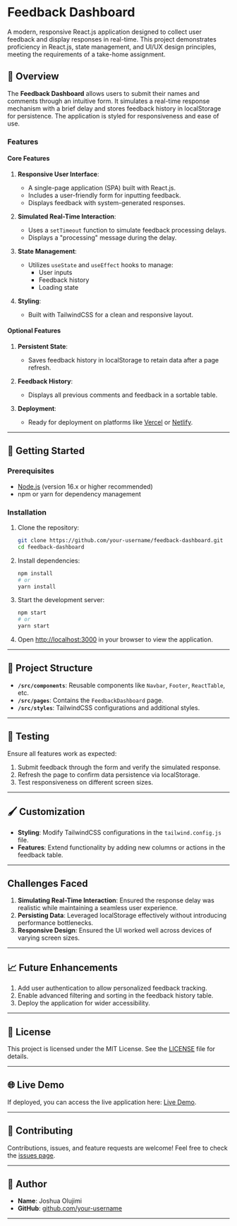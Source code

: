 # Feedback Dashboard

A modern, responsive React.js application designed to collect user feedback and display responses in real-time. This project demonstrates proficiency in React.js, state management, and UI/UX design principles, meeting the requirements of a take-home assignment.

## 📖 Overview

The **Feedback Dashboard** allows users to submit their names and comments through an intuitive form. It simulates a real-time response mechanism with a brief delay and stores feedback history in localStorage for persistence. The application is styled for responsiveness and ease of use.

### Features

#### Core Features
1. **Responsive User Interface**:
   - A single-page application (SPA) built with React.js.
   - Includes a user-friendly form for inputting feedback.
   - Displays feedback with system-generated responses.
   
2. **Simulated Real-Time Interaction**:
   - Uses a `setTimeout` function to simulate feedback processing delays.
   - Displays a "processing" message during the delay.

3. **State Management**:
   - Utilizes `useState` and `useEffect` hooks to manage:
     - User inputs
     - Feedback history
     - Loading state

4. **Styling**:
   - Built with TailwindCSS for a clean and responsive layout.

#### Optional Features
1. **Persistent State**:
   - Saves feedback history in localStorage to retain data after a page refresh.

2. **Feedback History**:
   - Displays all previous comments and feedback in a sortable table.

3. **Deployment**:
   - Ready for deployment on platforms like [Vercel](https://vercel.com/) or [Netlify](https://www.netlify.com/).

---

## 🚀 Getting Started

### Prerequisites
- [Node.js](https://nodejs.org/) (version 16.x or higher recommended)
- npm or yarn for dependency management

### Installation

1. Clone the repository:
   ```bash
   git clone https://github.com/your-username/feedback-dashboard.git
   cd feedback-dashboard
   ```

2. Install dependencies:
   ```bash
   npm install
   # or
   yarn install
   ```

3. Start the development server:
   ```bash
   npm start
   # or
   yarn start
   ```

4. Open [http://localhost:3000](http://localhost:3000) in your browser to view the application.

---

## 📂 Project Structure

- **`/src/components`**: Reusable components like `Navbar`, `Footer`, `ReactTable`, etc.
- **`/src/pages`**: Contains the `FeedbackDashboard` page.
- **`/src/styles`**: TailwindCSS configurations and additional styles.

---

## 🧪 Testing

Ensure all features work as expected:
1. Submit feedback through the form and verify the simulated response.
2. Refresh the page to confirm data persistence via localStorage.
3. Test responsiveness on different screen sizes.

---

## 🖌️ Customization

- **Styling**: Modify TailwindCSS configurations in the `tailwind.config.js` file.
- **Features**: Extend functionality by adding new columns or actions in the feedback table.

---

## Challenges Faced

1. **Simulating Real-Time Interaction**: Ensured the response delay was realistic while maintaining a seamless user experience.
2. **Persisting Data**: Leveraged localStorage effectively without introducing performance bottlenecks.
3. **Responsive Design**: Ensured the UI worked well across devices of varying screen sizes.

---

## 📈 Future Enhancements
1. Add user authentication to allow personalized feedback tracking.
2. Enable advanced filtering and sorting in the feedback history table.
3. Deploy the application for wider accessibility.

---

## 📜 License

This project is licensed under the MIT License. See the [LICENSE](LICENSE) file for details.

---

## 🌐 Live Demo

If deployed, you can access the live application here: [Live Demo]([https://your-deployment-link.com](https://feedback-dashboard-spa.vercel.app/)).

---

## 🤝 Contributing

Contributions, issues, and feature requests are welcome! Feel free to check the [issues page](https://github.com/your-username/feedback-dashboard/issues).

---

## 👤 Author

- **Name**: Joshua Olujimi  
- **GitHub**: [github.com/your-username](https://github.com/dafejimi)  

---

